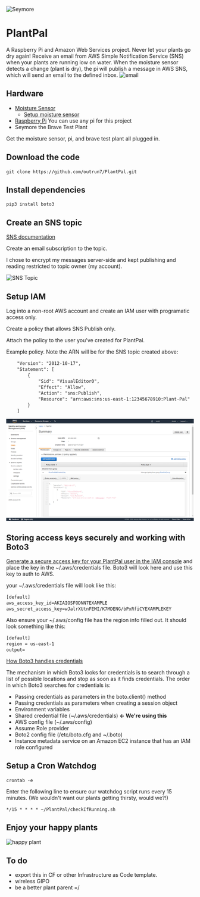 ![Seymore](https://github.com/outrun7/PlantPal/blob/master/seymore.jpg)

# PlantPal
A Raspberry Pi and Amazon Web Services project. Never let your plants go dry again! Receive an email from AWS Simple Notification Service (SNS) when your plants are running low on water. When the moisture sensor detects a change (plant is dry), the pi will publish a message in AWS SNS, which will send an email to the defined inbox. 
![email](https://github.com/outrun7/PlantPal/blob/master/email.PNG)

## Hardware

- [Moisture Sensor](https://www.amazon.com/gp/product/B071F4RDHY/)
  - [Setup moisture sensor](https://www.instructables.com/id/Soil-Moisture-Sensor-Raspberry-Pi/)
- [Raspberry Pi](https://www.amazon.com/ELEMENT-Element14-Raspberry-Pi-Motherboard/dp/B07P4LSDYV) You can use any pi for this project 
- Seymore the Brave Test Plant  

Get the moisture sensor, pi, and brave test plant all plugged in. 

## Download the code
    git clone https://github.com/outrun7/PlantPal.git
   
## Install dependencies
    pip3 install boto3
    
## Create an SNS topic 
[SNS documentation](https://docs.aws.amazon.com/sns/latest/dg/sns-tutorial-create-topic.html)

Create an email subscription to the topic. 

I chose to encrypt my messages server-side and kept publishing and reading restricted to topic owner (my account). 

![SNS Topic](https://github.com/outrun7/PlantPal/blob/master/snsTopic.PNG)

## Setup IAM
Log into a non-root AWS account and create an IAM user with programatic access only.

Create a policy that allows SNS Publish only. 

Attach the policy to the user you've created for PlantPal. 

Example policy. Note the ARN will be for the SNS topic created above:
````{
    "Version": "2012-10-17",
    "Statement": [
        {
            "Sid": "VisualEditor0",
            "Effect": "Allow",
            "Action": "sns:Publish",
            "Resource": "arn:aws:sns:us-east-1:12345678910:Plant-Pal"    
        }
    ]
````

![PlantPal User](IAMPlantPalUser.PNG)

## Storing access keys securely and working with Boto3
[Generate a secure access key for your PlantPal user in the IAM console](https://docs.aws.amazon.com/general/latest/gr/aws-access-keys-best-practices.html) and place the key in the ~/.aws/credentials file. Boto3 will look here and use this key to auth to AWS. 

your ~/.aws/credentials file will look like this: 
````
[default]
aws_access_key_id=AKIAIOSFODNN7EXAMPLE
aws_secret_access_key=wJalrXUtnFEMI/K7MDENG/bPxRfiCYEXAMPLEKEY
````

Also ensure your ~/.aws/config file has the region info filled out. It should look something like this: 
````
[default]
region = us-east-1
output=
````

[How Boto3 handles credentials](https://boto3.amazonaws.com/v1/documentation/api/1.9.46/guide/configuration.html)  

The mechanism in which Boto3 looks for credentials is to search through a list of possible locations and stop as soon as it finds credentials. The order in which Boto3 searches for credentials is:

- Passing credentials as parameters in the boto.client() method
- Passing credentials as parameters when creating a session object
- Environment variables
- Shared credential file (~/.aws/credentials)   **<- We're using this**
- AWS config file (~/.aws/config)
- Assume Role provider
- Boto2 config file (/etc/boto.cfg and ~/.boto)
- Instance metadata service on an Amazon EC2 instance that has an IAM role configured

## Setup a Cron Watchdog
    crontab -e 
    
Enter the following line to ensure our watchdog script runs every 15 minutes. (We wouldn't want our plants getting thirsty, would we?!)

    */15 * * * * ~/PlantPal/checkIfRunning.sh
    
## Enjoy your happy plants 
![happy plant](https://media2.giphy.com/media/ZNn2OLYWJYDC60OKuo/giphy.gif?cid=ecf05e47ujyv884o0b04799z8a9qbjb2t2e8ezh1ryp1qbss&rid=giphy.gif)

## To do
- export this in CF or other Infrastructure as Code template.
- wireless GIPO
- be a better plant parent =/ 

